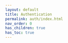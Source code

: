 ```yaml
---
layout: default
title: Authentication
permalink: auth/index.html
nav_order: 0
has_children: true
has_toc: true
---
```

